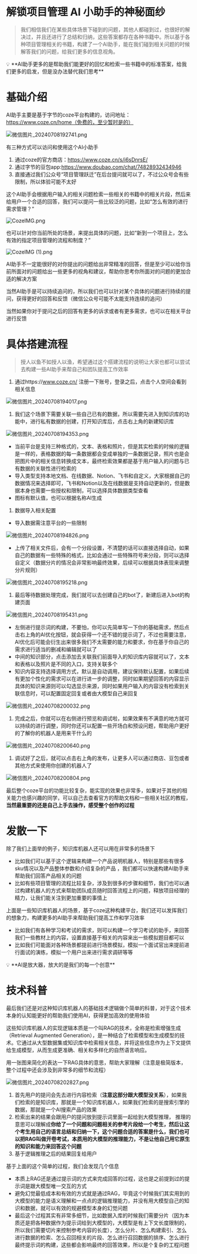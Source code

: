 # 解锁项目管理 AI 小助手的神秘面纱

> 我们相信我们在某些具体场景下碰到的问题，其他人都碰到过，也很好的解决过，并且还进行了总结和归纳，这些答案都存在各种书籍中。所以基于各种项目管理相关的书籍，构建了一个AI助手，能在我们碰到相关问题的时候解答我们的问题，给我们更多的信息视角。
> 

<aside>
💡 **AI助手更多的是帮助我们能更好的回忆和检索一些书籍中的标准答案，给我们更多的启发，但是没办法替代我们思考**

</aside>

# 基础介绍

AI助手主要是基于字节的coze平台构建的，访问地址：https://www.coze.cn/home（免费的，至少暂时是的）

![微信图片_20240708192741.png](%25E5%25BE%25AE%25E4%25BF%25A1%25E5%259B%25BE%25E7%2589%2587_20240708192741.png)

有三种方式可以访问和使用这个AI小助手

1. 通过coze的官方商店：https://www.coze.cn/s/i6sDnrsE/
2. 通过字节的豆包app:https://www.doubao.com/chat/74828932434946
3. 直接通过我们公众号“项目管理跃迁”在后台提问就可以了，不过公众号会有些限制，所以体验可能不太好

这个AI助手会根据用户输入的相关问题检索一些相关的书籍中的相关片段，然后来给用户一个合适的回答，我们可以提问一些比较泛的问题，比如“怎么有效的进行需求管理？”

![CozeIMG.png](CozeIMG.png)

也可以针对你当前所处的场景，来提出具体的问题，比如“新到一个项目上，怎么有效的指定项目管理的流程和制度？”

![CozeIMG (1).png](CozeIMG_(1).png)

AI助手不一定能很好的对你提出的问题给出非常精准的回答，但是至少可以给你当前所面对的问题给出一些更多的视角和建议，帮助你思考你所面对的问题的更加合适的解决方案

当然AI助手是可以持续追问的，所以我们也可以针对某个具体的问题进行持续的提问，获得更好的回答和反馈（微信公众号可能不太能支持连续的追问）

当然如果你对于提问之后的回答有更多的诉求或者有更多需求，也可以在相关平台进行反馈

# 具体搭建流程

> 授人以鱼不如授人以渔，希望通过这个搭建流程的说明让大家也都可以尝试去构建一些AI助手来帮自己和团队提高工作效率
> 
1. 通过https://www.coze.cn/ 注册一下账号，登录之后，点击个人空间会看到相关信息

![微信图片_20240708194017.png](%25E5%25BE%25AE%25E4%25BF%25A1%25E5%259B%25BE%25E7%2589%2587_20240708194017.png)

1. 我们这个场景下需要关联一些自己已有的数据，所以需要先进入到知识库的功能中，进行私有数据的创建，打开知识库后，点击右上角的新建知识库

![微信图片_20240708194353.png](%25E5%25BE%25AE%25E4%25BF%25A1%25E5%259B%25BE%25E7%2589%2587_20240708194353.png)

- 当前平台是支持三种格式的，文本、表格和照片，但是其实检索的时候的逻辑是一样的，表格数据的每一条数据都会变成单独的一条数据记录，照片也是会把图片中的相关信息转换成文本，最终检索效果都是基于用户输入的问题与已有数据的关联性进行检索的
- 导入类型支持本地文档、在线数据、Notion、飞书和自定义，大家根据自己的数据情况来选择即可，飞书和Notion以及在线数据是支持自动更新的，但是数据本身也需要一些授权和限制，可以选择具体数据类型查看
- 图标有默认值，也可以根据名称AI生成

1. 数据导入相关配置
- 导入数据需注意平台的一些限制

![微信图片_20240708194826.png](%25E5%25BE%25AE%25E4%25BF%25A1%25E5%259B%25BE%25E7%2589%2587_20240708194826.png)

- 上传了相关文件后，会有一个分段设置，不清楚的话可以直接选择自动，如果自己的数据有一些特殊的格式，比如会通过一些特殊符号来分段，则可以选择自定义（数据分片的情况会非常影响最终效果，后续可以根据具体表现来调整分片规则）

![微信图片_20240708195218.png](%25E5%25BE%25AE%25E4%25BF%25A1%25E5%259B%25BE%25E7%2589%2587_20240708195218.png)

1. 最后等待数据处理完成，我们就可以去创建自己的bot了，新建后进入bot的构建页面

![微信图片_20240708195431.png](%25E5%25BE%25AE%25E4%25BF%25A1%25E5%259B%25BE%25E7%2589%2587_20240708195431.png)

- 左侧进行提示词的构建，不要怕，你可以先简单写一下你的基础需求，然后点击右上角的AI优化按钮，就会获得一个还不错的提示词了，不过也需要注意，AI优化后可能会衍生出来很多我们不太需要的能力和要求，你在基于你自己的需求进行适当的删减和编辑就可以了
- 中间的知识部分，点击添加去关联我们前面导入的知识库内容就可以了，文本和表格以及照片是不同的入口，支持关联多个
- 知识内容支持选择调用方式，默认是自动调用，建议保持默认配置，如果后续有更加个性化的需求可以在进行进一步的调整，同时如果期望回答的内容显示具体的知识来源则可以勾选显示来源，同时如果用户输入的内容没有检索到关联信息时，可以配置固定回复或者由大模型自己来回复

![微信图片_20240708200032.png](%25E5%25BE%25AE%25E4%25BF%25A1%25E5%259B%25BE%25E7%2589%2587_20240708200032.png)

1. 完成之后，你就可以在右侧进行预览和调试啦，如果效果有不满意的地方就可以持续的进行调整，同时你还可以配置一些开场白和预设问题，帮助用户更好的了解你的机器人是用来干什么的

![微信图片_20240708200640.png](%25E5%25BE%25AE%25E4%25BF%25A1%25E5%259B%25BE%25E7%2589%2587_20240708200640.png)

1. 调试好了之后，就可以点击右上角的发布，让更多人可以通过商店、豆包或者其他方式来使用你创建的机器人了

![微信图片_20240708200804.png](%25E5%25BE%25AE%25E4%25BF%25A1%25E5%259B%25BE%25E7%2589%2587_20240708200804.png)

最后整个coze平台的功能比较复杂，能实现的效果也非常多，如果对于其他的相关能力也感兴趣的同学，可以自己去查看官方的帮助文档和一些相关社区的教程，**当然最重要的还是自己上手去操作，感受整个创作的过程**

# 发散一下

除了我们上面举的例子，知识库机器人还可以用在非常多的场景下

- 比如我们可以基于这个逻辑来构建一个产品说明机器人，特别是那些有很多sku情况以及产品整体参数和介绍复杂的产品 ，我们都可以快速构建AI助手来帮助我们回答产品相关的问题
- 比如有些项目管理的流程比较复杂，涉及到很多的步骤和细节，我们也可以通过构建机器人的方式来帮助团队成员随时回答流程上的问题，释放项目经理的精力，让我们能关注到更加重要的事情上

上面是一些知识库机器人的场景，基于coze这种构建平台，我们还可以发挥我们的想象力，构建更多的AI助手来帮助我们提高工作和学习效率

- 比如我们有各种学习和考试的需求，则可以构建一个学习考试的助手，来回答我们一些教材上的内容，设置直接基于相关的内容来出一些模拟题目都可以
- 比如我们可能面对各种场景都提前进行场景模拟，模拟一个面试官出来提前进行面试的演练，模拟一个用户出来进行需求调研等等

<aside>
💡 **AI是放大器，放大的是我们的每一个创意**

</aside>

# 技术科普

最后我们还是对这种知识库机器人的基础技术逻辑做个简单的科普，对于这个技术本身的认知能更好的帮助我们使用AI，获得更加高效的使用体验

这些知识库机器人的实现逻辑本质是一个叫RAG的技术，全称是检索增强生成（Retrieval Augmented Generation），是一种结合了检索模型和生成模型的技术。它通过从大型数据集或知识库中检索相关信息，并将这些信息作为上下文提供给生成模型，从而生成更准确、相关和多样化的自然语言响应。

用一张图来简化的表达一下RAG具体的意思，帮助大家理解（注意是极简版本，整个过程中还会涉及到非常多的细节和流程）

![微信图片_20240708202827.png](%25E5%25BE%25AE%25E4%25BF%25A1%25E5%259B%25BE%25E7%2589%2587_20240708202827.png)

1. 首先用户的提问会先去进行内容检索（**注意这部分跟大模型没关系**），如果我们检索的是知识库，那就是一个知识库机器人，如果我们检索的是搜索引擎的数据，那就是一个AI搜索产品的效果
2. 检索出来的结果会跟用户的提问放到提示词里面一起给到大模型推理， 推理的意思可以理解成**你给了一个问题和问题相关的参考片段给一个考生，然后让这个考生用自己的语言总结和归纳一下，这个问题合适的答案是什么，我们也可以把RAG叫做开卷考试，本质用的大模型的推理能力，不是让他自己用它原生的知识和能力来回答这个问题**
3. 基于逻辑推理之后的结果回复给用户

基于上面的这个简单的过程，我们会发现几个信息

- 本质上RAG还是通过提示词的方式来完成回答的过程，这也是之前提到过的提示词是跟大模型唯一交互的方式
- 避免幻觉最低成本和有效的方式就是通过RAG，毕竟这个时候我们其实用到的大模型的能力是语义理解和一点点的逻辑推理能力，并没有用大模型自己的知识和数据，就可以有效的规避模型本身的幻觉问题
- 最后这个过程其实有非常多细节，比如数据入库的时候我们需要分片（因为本质还是把各种数据作为提示词给到大模型的，大模型是有上下文长度限制的，所以我们需要切片来控制参考内容的长度），怎么分片、怎么构建索引、怎么进行数据的检索、怎么召回相关的片段、怎么进行召回数据的排序、怎么进行最终提示词的构建，这些都会影响最终的回答效果，所以是个复杂的工程问题